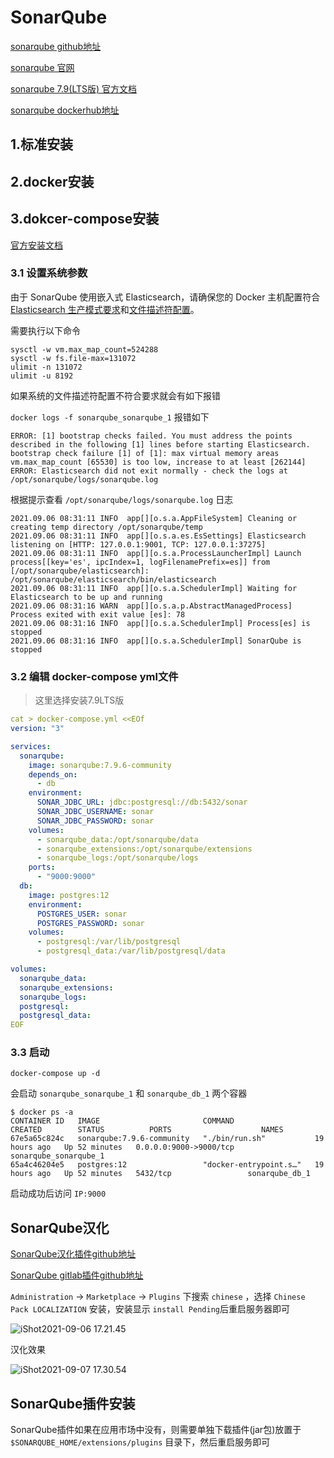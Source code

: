# SonarQube

[sonarqube github地址](https://github.com/SonarSource/sonarqube)

[sonarqube 官网](https://www.sonarqube.org/)

[sonarqube 7.9(LTS版) 官方文档](https://docs.sonarqube.org/7.9/)

[sonarqube dockerhub地址](https://hub.docker.com/_/sonarqube/)



## 1.标准安装



## 2.docker安装



## 3.dokcer-compose安装

[官方安装文档](https://docs.sonarqube.org/latest/setup/install-server/)

### 3.1 设置系统参数

由于 SonarQube 使用嵌入式 Elasticsearch，请确保您的 Docker 主机配置符合[Elasticsearch 生产模式要求](https://www.elastic.co/guide/en/elasticsearch/reference/current/docker.html#docker-cli-run-prod-mode)和[文件描述符配置](https://www.elastic.co/guide/en/elasticsearch/reference/current/file-descriptors.html)。



需要执行以下命令

```shell
sysctl -w vm.max_map_count=524288
sysctl -w fs.file-max=131072
ulimit -n 131072
ulimit -u 8192
```



如果系统的文件描述符配置不符合要求就会有如下报错

`docker logs -f sonarqube_sonarqube_1` 报错如下

```
ERROR: [1] bootstrap checks failed. You must address the points described in the following [1] lines before starting Elasticsearch.
bootstrap check failure [1] of [1]: max virtual memory areas vm.max_map_count [65530] is too low, increase to at least [262144]
ERROR: Elasticsearch did not exit normally - check the logs at /opt/sonarqube/logs/sonarqube.log
```



根据提示查看 `/opt/sonarqube/logs/sonarqube.log` 日志

```
2021.09.06 08:31:11 INFO  app[][o.s.a.AppFileSystem] Cleaning or creating temp directory /opt/sonarqube/temp
2021.09.06 08:31:11 INFO  app[][o.s.a.es.EsSettings] Elasticsearch listening on [HTTP: 127.0.0.1:9001, TCP: 127.0.0.1:37275]
2021.09.06 08:31:11 INFO  app[][o.s.a.ProcessLauncherImpl] Launch process[[key='es', ipcIndex=1, logFilenamePrefix=es]] from [/opt/sonarqube/elasticsearch]: /opt/sonarqube/elasticsearch/bin/elasticsearch
2021.09.06 08:31:11 INFO  app[][o.s.a.SchedulerImpl] Waiting for Elasticsearch to be up and running
2021.09.06 08:31:16 WARN  app[][o.s.a.p.AbstractManagedProcess] Process exited with exit value [es]: 78
2021.09.06 08:31:16 INFO  app[][o.s.a.SchedulerImpl] Process[es] is stopped
2021.09.06 08:31:16 INFO  app[][o.s.a.SchedulerImpl] SonarQube is stopped
```



### 3.2 编辑 docker-compose yml文件

> 这里选择安装7.9LTS版

```yaml
cat > docker-compose.yml <<EOf
version: "3"

services:
  sonarqube:
    image: sonarqube:7.9.6-community
    depends_on:
      - db
    environment:
      SONAR_JDBC_URL: jdbc:postgresql://db:5432/sonar
      SONAR_JDBC_USERNAME: sonar
      SONAR_JDBC_PASSWORD: sonar
    volumes:
      - sonarqube_data:/opt/sonarqube/data
      - sonarqube_extensions:/opt/sonarqube/extensions
      - sonarqube_logs:/opt/sonarqube/logs
    ports:
      - "9000:9000"
  db:
    image: postgres:12
    environment:
      POSTGRES_USER: sonar
      POSTGRES_PASSWORD: sonar
    volumes:
      - postgresql:/var/lib/postgresql
      - postgresql_data:/var/lib/postgresql/data

volumes:
  sonarqube_data:
  sonarqube_extensions:
  sonarqube_logs:
  postgresql:
  postgresql_data:
EOF
```



### 3.3 启动

```shell
docker-compose up -d
```



会启动 `sonarqube_sonarqube_1` 和 `sonarqube_db_1` 两个容器

```shell
$ docker ps -a
CONTAINER ID   IMAGE                       COMMAND                  CREATED        STATUS          PORTS                    NAMES
67e5a65c824c   sonarqube:7.9.6-community   "./bin/run.sh"           19 hours ago   Up 52 minutes   0.0.0.0:9000->9000/tcp   sonarqube_sonarqube_1
65a4c46204e5   postgres:12                 "docker-entrypoint.s…"   19 hours ago   Up 52 minutes   5432/tcp                 sonarqube_db_1
```



启动成功后访问 `IP:9000` 



## SonarQube汉化

[SonarQube汉化插件github地址](https://github.com/xuhuisheng/sonar-l10n-zh)

[SonarQube gitlab插件github地址](https://github.com/gabrie-allaigre/sonar-gitlab-plugin)

`Administration` -> `Marketplace` -> `Plugins`  下搜索 `chinese` ，选择 `Chinese Pack LOCALIZATION` 安装，安装显示 `install Pending`后重启服务器即可

![iShot2021-09-06 17.21.45](https://gitea.pptfz.cn/pptfz/picgo-images/raw/branch/master/img/iShot2021-09-06%2017.21.45.png)

汉化效果

![iShot2021-09-07 17.30.54](https://gitea.pptfz.cn/pptfz/picgo-images/raw/branch/master/img/iShot2021-09-07%2017.30.54.png)

## SonarQube插件安装

SonarQube插件如果在应用市场中没有，则需要单独下载插件(jar包)放置于 `$SONARQUBE_HOME/extensions/plugins` 目录下，然后重启服务即可
